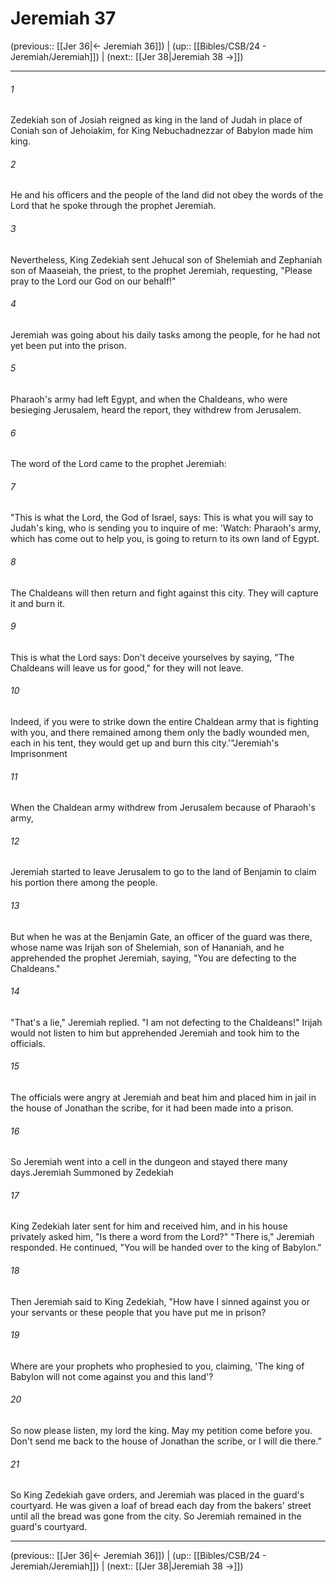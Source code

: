 # Jeremiah 37

(previous:: [[Jer 36|← Jeremiah 36]]) | (up:: [[Bibles/CSB/24 - Jeremiah/Jeremiah]]) | (next:: [[Jer 38|Jeremiah 38 →]])

***


###### 1 
Zedekiah son of Josiah reigned as king in the land of Judah in place of Coniah son of Jehoiakim, for King Nebuchadnezzar of Babylon made him king. 

###### 2 
He and his officers and the people of the land did not obey the words of the Lord that he spoke through the prophet Jeremiah. 

###### 3 
Nevertheless, King Zedekiah sent Jehucal son of Shelemiah and Zephaniah son of Maaseiah, the priest, to the prophet Jeremiah, requesting, "Please pray to the Lord our God on our behalf!" 

###### 4 
Jeremiah was going about his daily tasks among the people, for he had not yet been put into the prison. 

###### 5 
Pharaoh's army had left Egypt, and when the Chaldeans, who were besieging Jerusalem, heard the report, they withdrew from Jerusalem. 

###### 6 
The word of the Lord came to the prophet Jeremiah: 

###### 7 
"This is what the Lord, the God of Israel, says: This is what you will say to Judah's king, who is sending you to inquire of me: 'Watch: Pharaoh's army, which has come out to help you, is going to return to its own land of Egypt. 

###### 8 
The Chaldeans will then return and fight against this city. They will capture it and burn it. 

###### 9 
This is what the Lord says: Don't deceive yourselves by saying, "The Chaldeans will leave us for good," for they will not leave. 

###### 10 
Indeed, if you were to strike down the entire Chaldean army that is fighting with you, and there remained among them only the badly wounded men, each in his tent, they would get up and burn this city.'"Jeremiah's Imprisonment 

###### 11 
When the Chaldean army withdrew from Jerusalem because of Pharaoh's army, 

###### 12 
Jeremiah started to leave Jerusalem to go to the land of Benjamin to claim his portion there among the people. 

###### 13 
But when he was at the Benjamin Gate, an officer of the guard was there, whose name was Irijah son of Shelemiah, son of Hananiah, and he apprehended the prophet Jeremiah, saying, "You are defecting to the Chaldeans." 

###### 14 
"That's a lie," Jeremiah replied. "I am not defecting to the Chaldeans!" Irijah would not listen to him but apprehended Jeremiah and took him to the officials. 

###### 15 
The officials were angry at Jeremiah and beat him and placed him in jail in the house of Jonathan the scribe, for it had been made into a prison. 

###### 16 
So Jeremiah went into a cell in the dungeon and stayed there many days.Jeremiah Summoned by Zedekiah 

###### 17 
King Zedekiah later sent for him and received him, and in his house privately asked him, "Is there a word from the Lord?" "There is," Jeremiah responded. He continued, "You will be handed over to the king of Babylon." 

###### 18 
Then Jeremiah said to King Zedekiah, "How have I sinned against you or your servants or these people that you have put me in prison? 

###### 19 
Where are your prophets who prophesied to you, claiming, 'The king of Babylon will not come against you and this land'? 

###### 20 
So now please listen, my lord the king. May my petition come before you. Don't send me back to the house of Jonathan the scribe, or I will die there." 

###### 21 
So King Zedekiah gave orders, and Jeremiah was placed in the guard's courtyard. He was given a loaf of bread each day from the bakers' street until all the bread was gone from the city. So Jeremiah remained in the guard's courtyard.

***

(previous:: [[Jer 36|← Jeremiah 36]]) | (up:: [[Bibles/CSB/24 - Jeremiah/Jeremiah]]) | (next:: [[Jer 38|Jeremiah 38 →]])
